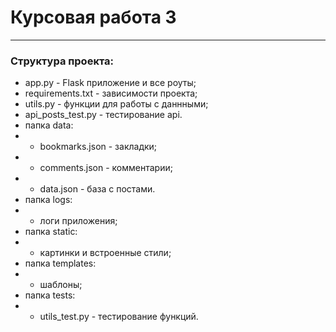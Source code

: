 # Курсовая работа 3
***
### Cтруктура проекта:
* app.py - Flask приложение и все роуты;
* requirements.txt - зависимости проекта;
* utils.py - функции для работы с даннными;
* api_posts_test.py - тестирование api.
* папка data:
* * bookmarks.json - закладки;
* * comments.json - комментарии;
* * data.json - база с постами.
* папка logs: 
* * логи приложения;
* папка static: 
* * картинки и встроенные стили;
* папка templates: 
* * шаблоны;
* папка tests: 
* * utils_test.py - тестирование функций.

